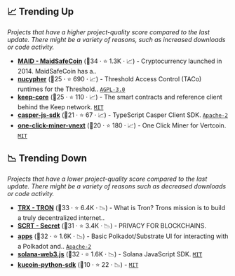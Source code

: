 ## 📈 Trending Up

_Projects that have a higher project-quality score compared to the last update. There might be a variety of reasons, such as increased downloads or code activity._

- <b><a href="https://github.com/maidsafe">MAID - MaidSafeCoin</a></b> (🥇34 ·  ⭐ 1.3K · 📈) - Cryptocurrency launched in 2014. MaidSafeCoin has a..
- <b><a href="https://github.com/nucypher/nucypher">nucypher</a></b> (🥇25 ·  ⭐ 690 · 📈) - Threshold Access Control (TACo) runtimes for the Threshold.. <code><a href="http://bit.ly/3pwmjO5">AGPL-3.0</a></code>
- <b><a href="https://github.com/keep-network/keep-core">keep-core</a></b> (🥇25 ·  ⭐ 110 · 📈) - The smart contracts and reference client behind the Keep network. <code><a href="http://bit.ly/34MBwT8">MIT</a></code>
- <b><a href="https://github.com/casper-ecosystem/casper-js-sdk">casper-js-sdk</a></b> (🥈21 ·  ⭐ 67 · 📈) - TypeScript Casper Client SDK. <code><a href="http://bit.ly/3nYMfla">Apache-2</a></code>
- <b><a href="https://github.com/vertcoin-project/one-click-miner-vnext">one-click-miner-vnext</a></b> (🥈20 ·  ⭐ 180 · 📈) - One Click Miner for Vertcoin. <code><a href="http://bit.ly/34MBwT8">MIT</a></code>

## 📉 Trending Down

_Projects that have a lower project-quality score compared to the last update. There might be a variety of reasons such as decreased downloads or code activity._

- <b><a href="https://github.com/tronprotocol">TRX - TRON</a></b> (🥈33 ·  ⭐ 6.4K · 📉) - What is Tron? Trons mission is to build a truly decentralized internet..
- <b><a href="https://github.com/scrtlabs">SCRT - Secret</a></b> (🥇31 ·  ⭐ 3.4K · 📉) - PRIVACY FOR BLOCKCHAINS.
- <b><a href="https://github.com/polkadot-js/apps">apps</a></b> (🥇32 ·  ⭐ 1.6K · 📉) - Basic Polkadot/Substrate UI for interacting with a Polkadot and.. <code><a href="http://bit.ly/3nYMfla">Apache-2</a></code>
- <b><a href="https://github.com/solana-labs/solana-web3.js">solana-web3.js</a></b> (🥇32 ·  ⭐ 1.6K · 📉) - Solana JavaScript SDK. <code><a href="http://bit.ly/34MBwT8">MIT</a></code>
- <b><a href="https://github.com/Kucoin/kucoin-python-sdk">kucoin-python-sdk</a></b> (🥉10 ·  ⭐ 22 · 📉) -  <code><a href="http://bit.ly/34MBwT8">MIT</a></code>

